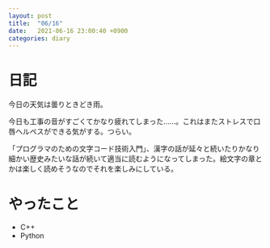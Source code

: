 ```yaml
---
layout: post
title:  "06/16"
date:   2021-06-16 23:00:40 +0900
categories: diary
---
```

# 日記

今日の天気は曇りときどき雨。

今日も工事の音がすごくてかなり疲れてしまった......。これはまたストレスで口唇ヘルペスができる気がする。つらい。

「プログラマのための文字コード技術入門」、漢字の話が延々と続いたりかなり細かい歴史みたいな話が続いて適当に読むようになってしまった。絵文字の章とかは楽しく読めそうなのでそれを楽しみにしている。

# やったこと

- C++
- Python